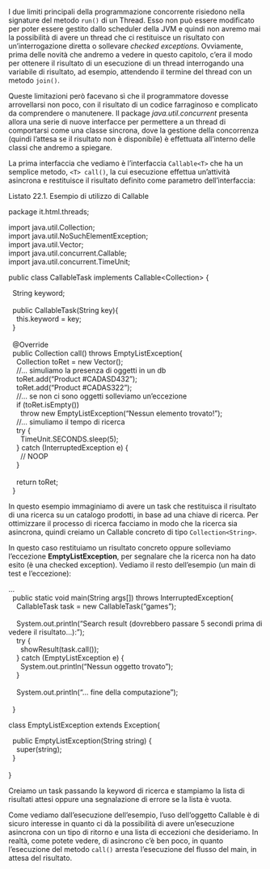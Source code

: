 I due limiti principali della programmazione concorrente risiedono nella signature del metodo `run()` di un Thread. Esso non può essere modificato per poter essere gestito dallo scheduler della JVM e quindi non avremo mai la possibilità di avere un thread che ci restituisce un risultato con un’interrogazione diretta o sollevare _checked exceptions_. Ovviamente, prima delle novità che andremo a vedere in questo capitolo, c’era il modo per ottenere il risultato di un esecuzione di un thread interrogando una variabile di risultato, ad esempio, attendendo il termine del thread con un metodo `join()`.

Queste limitazioni però facevano sì che il programmatore dovesse arrovellarsi non poco, con il risultato di un codice farraginoso e complicato da comprendere o manutenere. Il package _java.util.concurrent_ presenta allora una serie di nuove interfacce per permettere a un thread di comportarsi come una classe sincrona, dove la gestione della concorrenza (quindi l’attesa se il risultato non è disponibile) è effettuata all’interno delle classi che andremo a spiegare.

La prima interfaccia che vediamo è l’interfaccia `Callable<T>` che ha un semplice metodo, `<T> call()`, la cui esecuzione effettua un’attività asincrona e restituisce il risultato definito come parametro dell’interfaccia:

Listato 22.1. Esempio di utilizzo di Callable

package it.html.threads;

import java.util.Collection;  
import java.util.NoSuchElementException;  
import java.util.Vector;  
import java.util.concurrent.Callable;  
import java.util.concurrent.TimeUnit;

public class CallableTask implements Callable<Collection<String>> {

  String keyword;  
    
  public CallableTask(String key){  
    this.keyword = key;  
  }  
    
  @Override  
  public Collection<String> call() throws EmptyListException{  
    Collection<String> toRet = new Vector<String>();  
    //… simuliamo la presenza di oggetti in un db  
    toRet.add(“Product #CADASD432”);  
    toRet.add(“Product #CADAS322”);  
    //… se non ci sono oggetti solleviamo un’eccezione  
    if (toRet.isEmpty())  
      throw new EmptyListException(“Nessun elemento trovato!”);  
    //… simuliamo il tempo di ricerca  
    try {  
      TimeUnit.SECONDS.sleep(5);  
    } catch (InterruptedException e) {  
      // NOOP  
    }  
      
    return toRet;  
  }

In questo esempio immaginiamo di avere un task che restituisca il risultato di una ricerca su un catalogo prodotti, in base ad una chiave di ricerca. Per ottimizzare il processo di ricerca facciamo in modo che la ricerca sia asincrona, quindi creiamo un Callable concreto di tipo `Collection<String>`.

In questo caso restituiamo un risultato concreto oppure solleviamo l’eccezione **EmptyListException**, per segnalare che la ricerca non ha dato esito (è una checked exception). Vediamo il resto dell’esempio (un main di test e l’eccezione):

…  
  public static void main(String args[]) throws InterruptedException{  
    CallableTask task = new CallableTask(“games”);  
      
    System.out.println(“Search result (dovrebbero passare 5 secondi prima di vedere il risultato…):”);  
    try {  
      showResult(task.call());  
    } catch (EmptyListException e) {  
      System.out.println(“Nessun oggetto trovato”);  
    }  
      
    System.out.println(“… fine della computazione”);  
      
  }

class EmptyListException extends Exception{

  public EmptyListException(String string) {  
    super(string);  
  }  
    
}

Creiamo un task passando la keyword di ricerca e stampiamo la lista di risultati attesi oppure una segnalazione di errore se la lista è vuota.

Come vediamo dall’esecuzione dell’esempio, l’uso dell’oggetto Callable è di sicuro interesse in quanto ci dà la possibilità di avere un’esecuzione asincrona con un tipo di ritorno e una lista di eccezioni che desideriamo. In realtà, come potete vedere, di asincrono c’è ben poco, in quanto l’esecuzione del metodo `call()` arresta l’esecuzione del flusso del main, in attesa del risultato.